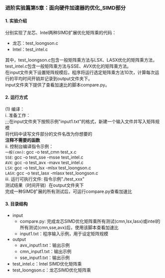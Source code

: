 ### 进阶实验篇第5章：面向硬件加速器的优化_SIMD部分
#### 1. 实验介绍
分别实现了龙芯、Intel两种SIMD扩展优化矩阵乘的代码：  
- 龙芯：test_loongson.c  
- Intel：test_intel.c  

其中，test_loongson.c包含一般矩阵乘方法与LSX、LASX优化的矩阵乘方法，test_intel.c包含一般矩阵乘方法与SSE、AVX优化的矩阵乘方法。  
在input文件夹下设置矩阵规模后，程序将运行选定矩阵乘方法10次，计算每次运行的平均时间开销并记录到output文件夹下。  
input文件夹下提供了查看加速比的脚本compare.py。  

#### 2. 运行方式
(1) 编译：  
i. 准备工作：  
;;;在input文件夹下按照示例"input1.txt"的格式，新建一个输入文件并写入矩阵规模   
将代码中读写文件部分的文件名改为你想要的  
**注释不需要的函数**  
ii. 控制台编译指令示例：  
`一般(cmn)`: gcc -o test_cmn test_x.c  
`SSE`: gcc -o test_sse -msse test_intel.c  
`AVX`: gcc -o test_avx -mavx test_intel.c  
`LSX`: gcc -o test_lsx -mlsx test_loongson.c  
`LASX`: gcc -o test_lasx -mlasx test_loongson.c  
iii. 运行可执行文件: 指令示例"./test_xxx"  
测试结果（时间开销）在output文件夹下  
完成一种SIMD扩展的所有测试后，可运行compare.py查看加速比  

#### 3. 目录结构
- input
  - compare.py: 完成龙芯SIMD优化矩阵乘所有测试(cmn,lsx,lasx)或intel的所有测试(cmn,sse,avx)后，使用该脚本查看加速比
  - input1.txt：程序输入示例，用于设定矩阵规模
- output
  - avx_input1.txt：输出示例
  - cmn_input1.txt：输出示例
  - sse_input1.txt：输出示例
- test_intel.c：Intel SIMD优化矩阵乘
- test_loongson.c：龙芯SIMD优化矩阵乘

